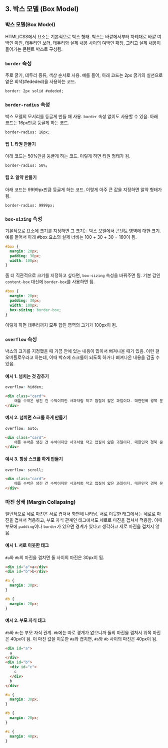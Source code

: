 ## 3. 박스 모델 (Box Model)

### 박스 모델(Box Model)
HTML/CSS에서 요소는 기본적으로 박스 형태. 박스는 바깥에서부터 차례대로 바깥 여백인 마진, 테두리인 보더, 테두리와 실제 내용 사이의 여백인 패딩, 그리고 실제 내용이 들어가는 콘텐트 박스로 구성됨.

### `border` 속성
주로 굵기, 테두리 종류, 색상 순서로 사용. 예를 들어, 아래 코드는 2px 굵기의 실선으로 옅은 회색(#ededed)을 사용하는 코드.

```
border: 2px solid #ededed;
```

### `border-radius` 속성
박스 모델의 모서리를 둥글게 만들 때 사용. `border` 속성 없이도 사용할 수 있음. 아래 코드는 16px만큼 둥글게 하는 코드.

```
border-radius: 16px;
```

#### 팁 1. 타원 만들기
아래 코드는 50%만큼 둥글게 하는 코드. 이렇게 하면 타원 형태가 됨.

```
border-radius: 50%;
```

#### 팁 2. 알약 만들기
아래 코드는 9999px만큼 둥글게 하는 코드. 이렇게 아주 큰 값을 지정하면 알약 형태가 됨.

```
border-radius: 9999px;
```

### `box-sizing` 속성
기본적으로 요소에 크기를 지정하면 그 크기는 박스 모델에서 콘텐트 영역에 대한 크기. 예를 들어서 아래 #box 요소의 실제 너비는 100 + 30 + 30 = 160이 됨.

```css
#box {
  margin: 20px;
  padding: 30px;
  width: 100px;
}
```

좀 더 직관적으로 크기를 지정하고 싶다면, `box-sizing` 속성을 바꿔주면 됨. 기본 값인 `content-box` 대신에 `border-box`를 사용하면 됨.

```css
#box {
  margin: 20px;
  padding: 30px;
  width: 100px;
  box-sizing: border-box;
}
```

이렇게 하면 테두리까지 모두 합친 영역의 크기가 100px이 됨.

### `overflow` 속성
박스의 크기를 지정했을 때 가끔 안에 있는 내용이 많아서 삐져나올 때가 있음. 이런 걸 오버플로우라고 하는데, 이때 박스에 스크롤이 되도록 하거나 삐져나온 내용을 감출 수 있음.

#### 예시 1. 넘치는 것 감추기

```css
overflow: hidden;
```

```html
<div class="card">
    애플 수박은 생긴 건 수박이지만 사과처럼 작고 껍질이 얇은 과일이다. 대한민국 경북 문경에서 박인규씨가 처음으로 재배하기 시작했고 전국적으로 퍼지기 시작했다. 무게는 1kg 정도로 한 손으로 들어 올릴 수 있다. 먹기는 수박보다 편하지만 맛은 일반 수박에 비해 못한 편이라고 한다. 일반 수박에 비해서 덜 아삭하고 마치 멜론같은 식감이 난다.
</div>
```

#### 예시 2. 넘치면 스크롤 하게 만들기

```css
overflow: auto;
```

```html
<div class="card">
    애플 수박은 생긴 건 수박이지만 사과처럼 작고 껍질이 얇은 과일이다. 대한민국 경북 문경에서 박인규씨가 처음으로 재배하기 시작했고 전국적으로 퍼지기 시작했다. 무게는 1kg 정도로 한 손으로 들어 올릴 수 있다. 먹기는 수박보다 편하지만 맛은 일반 수박에 비해 못한 편이라고 한다. 일반 수박에 비해서 덜 아삭하고 마치 멜론같은 식감이 난다.
</div>
```

#### 예시 3. 항상 스크롤 하게 만들기

```css
overflow: scroll;
```

```html
<div class="card">
    애플 수박은 생긴 건 수박이지만 사과처럼 작고 껍질이 얇은 과일이다. 대한민국 경북 문경에서 박인규씨가 처음으로 재배하기 시작했고 전국적으로 퍼지기 시작했다. 무게는 1kg 정도로 한 손으로 들어 올릴 수 있다. 먹기는 수박보다 편하지만 맛은 일반 수박에 비해 못한 편이라고 한다. 일반 수박에 비해서 덜 아삭하고 마치 멜론같은 식감이 난다.
</div>
```

### 마진 상쇄 (Margin Collapsing)
일반적으로 세로 마진은 서로 겹쳐서 화면에 나타남. 서로 이웃한 태그에서는 세로로 마진을 겹쳐서 적용하고, 부모 자식 관계인 태그에서도 세로로 마진을 겹쳐서 적용함. 이때 부모에 `padding`이나 `border`가 있으면 경계가 있다고 생각하고 세로 마진을 겹치지 않음.

#### 예시 1. 서로 이웃한 태그
`#a`와 `#b`의 마진을 겹치면 둘 사이의 마진은 30px이 됨.

```html
<div id="a">a</div>
<div id="b">b</div>
```

```css
#a {
  margin: 30px;
}

#b {
  margin: 20px;
}
```

#### 예시 2. 부모 자식 태그
`#b`와 `#c`는 부모 자식 관계. `#b`에는 따로 경계가 없으니까 둘의 마진을 겹쳐서 위쪽 마진은 40px이 됨. 이 마진 값을 이웃한 `#a`와 겹치면, `#a`와 `#b` 사이의 마진은 40px이 됨.

```html
<div id="a">
  a
</div>
<div id="b">
  <div id="c">
    c
  </div>
  b
</div>
```

```css
#a {
  margin: 30px;
}

#b {
  margin: 20px;
}

#c {
  margin: 40px;
}
```
